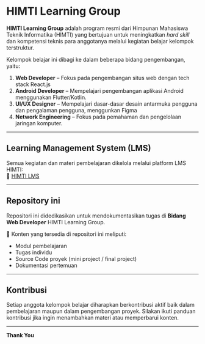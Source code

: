 # HIMTI Learning Group

**HIMTI Learning Group** adalah program resmi dari Himpunan Mahasiswa Teknik Informatika (HIMTI) yang bertujuan untuk meningkatkan *hard skill* dan kompetensi teknis para anggotanya melalui kegiatan belajar kelompok terstruktur.

Kelompok belajar ini dibagi ke dalam beberapa bidang pengembangan, yaitu:

1. **Web Developer** – Fokus pada pengembangan situs web dengan tech stack React.js
2. **Android Developer** – Mempelajari pengembangan aplikasi Android menggunakan Flutter/Kotlin.
3. **UI/UX Designer** – Mempelajari dasar-dasar desain antarmuka pengguna dan pengalaman pengguna, menggunkan Figma
4. **Network Engineering** – Fokus pada pemahaman dan pengelolaan jaringan komputer.

---

## Learning Management System (LMS)

Semua kegiatan dan materi pembelajaran dikelola melalui platform LMS HIMTI:  
🔗 [HIMTI LMS](https://himti-lms.vercel.app/)

---

## Repository ini

Repositori ini didedikasikan untuk mendokumentasikan tugas di **Bidang Web Developer** HIMTI Learning Group.

📌 Konten yang tersedia di repositori ini meliputi:
- Modul pembelajaran 
- Tugas individu
- Source Code proyek (mini project / final project)
- Dokumentasi pertemuan

---

## Kontribusi

Setiap anggota kelompok belajar diharapkan berkontribusi aktif baik dalam pembelajaran maupun dalam pengembangan proyek. Silakan ikuti panduan kontribusi jika ingin menambahkan materi atau memperbarui konten.

---

**Thank You**
